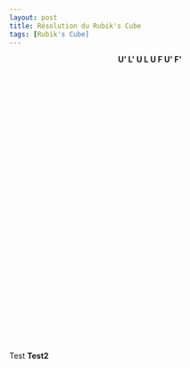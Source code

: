```yaml
---
layout: post
title: Résolution du Rubik's Cube
tags: [Rubik's Cube]
---
```


<script src="/js/AnimCube3.js"></script>

<div style="text-align: center;">
<strong>U' L' U L U F U' F'</strong>
<div style="width: 500px; height: 500px">
<script>
AnimCube3("bgcolor=ffffff&buttonheight=25&facelets=*b**y****wwwwwwwww**oooo**o**r*rr**r****b*bbb**g*gg**g&position=lldd&move=U' L' U L U F U' F'&speed=20");
</script>
</div>
</div>

Test
**Test2**
